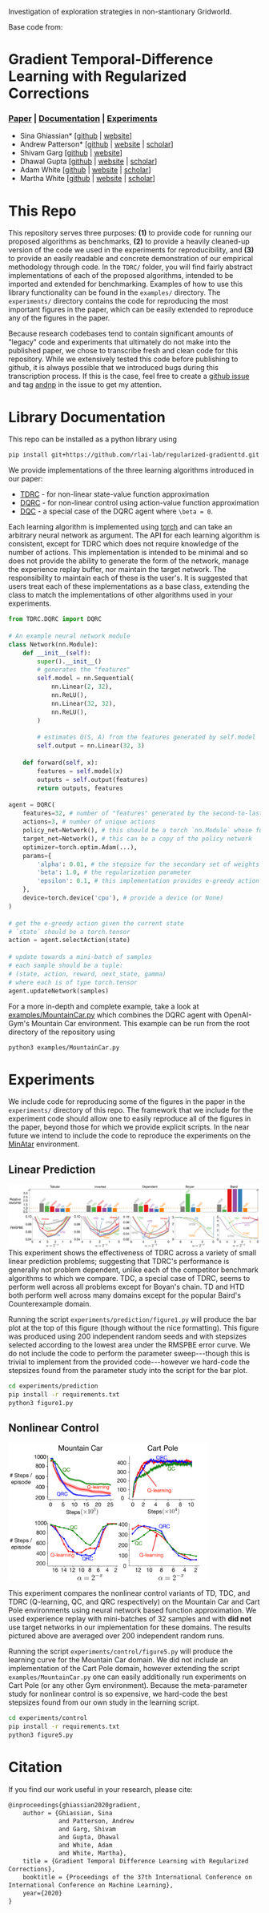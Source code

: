 Investigation of exploration strategies in non-stantionary Gridworld.

Base code from:

# Gradient Temporal-Difference Learning with Regularized Corrections

### [Paper](https://arxiv.org/abs/2007.00611) | [Documentation](#library-documentation) | [Experiments](#experiments)

- Sina Ghiassian* [[github](https://github.com/sinaghiassian) | [website](https://sinaghiassian.github.io/)]
- Andrew Patterson* [[github](https://github.com/andnp) | [website](https://andnp.github.io) | [scholar](https://scholar.google.ca/citations?user=jd2nCqYAAAAJ)]
- Shivam Garg [[github](https://github.com/svmgrg) | [website](https://svmgrg.github.io/)]
- Dhawal Gupta [[github](https://github.com/dhawgupta) | [website](https://dhawgupta.github.io/) | [scholar](https://scholar.google.ca/citations?user=n1Lsp_8AAAAJ)]
- Adam White [[github](https://github.com/amw8) | [website](https://sites.ualberta.ca/~amw8/) | [scholar](https://scholar.google.ca/citations?user=1GqGhcsAAAAJ)]
- Martha White [[github](https://github.com/marthawhite) | [website](https://webdocs.cs.ualberta.ca/~whitem/) | [scholar](https://scholar.google.ca/citations?user=t5zdD_IAAAAJ)]

# This Repo
This repository serves three purposes:
**(1)** to provide code for running our proposed algorithms as benchmarks,
**(2)** to provide a heavily cleaned-up version of the code we used in the experiments for reproducibility, and
**(3)** to provide an easily readable and concrete demonstration of our empirical methodology through code.
In the `TDRC/` folder, you will find fairly abstract implementations of each of the proposed algorithms, intended to be imported and extended for benchmarking.
Examples of how to use this library functionality can be found in the `examples/` directory.
The `experiments/` directory contains the code for reproducing the most important figures in the paper, which can be easily extended to reproduce any of the figures in the paper.

Because research codebases tend to contain significant amounts of "legacy" code and experiments that ultimately do not make into the published paper, we chose to transcribe fresh and clean code for this repository.
While we extensively tested this code before publishing to github, it is always possible that we introduced bugs during this transcription process.
If this is the case, feel free to create a [github issue](https://github.com/rlai-lab/Regularized-GradientTD/issues/new) and tag [andnp](https://github.com/andnp) in the issue to get my attention.

# Library Documentation
This repo can be installed as a python library using
```bash
pip install git+https://github.com/rlai-lab/regularized-gradienttd.git
```
We provide implementations of the three learning algorithms introduced in our paper:
 * [TDRC](TDRC/TDRC.py) - for non-linear state-value function approximation
 * [DQRC](TDRC/DQRC.py) - for non-linear control using action-value function approximation
 * [DQC](TDRC/DQC.py) - a special case of the DQRC agent where `\beta = 0`.

Each learning algorithm is implemented using [torch](https://pytorch.org/) and can take an arbitrary neural network as argument.
The API for each learning algorithm is consistent, except for TDRC which does not require knowledge of the number of actions.
This implementation is intended to be minimal and so does not provide the ability to generate the form of the network, manage the experience replay buffer, nor maintain the target network.
The responsibility to maintain each of these is the user's.
It is suggested that users treat each of these implementations as a base class, extending the class to match the implementations of other algorithms used in your experiments.

```python
from TDRC.DQRC import DQRC

# An example neural network module
class Network(nn.Module):
    def __init__(self):
        super().__init__()
        # generates the "features"
        self.model = nn.Sequential(
            nn.Linear(2, 32),
            nn.ReLU(),
            nn.Linear(32, 32),
            nn.ReLU(),
        )

        # estimates Q(S, A) from the features generated by self.model
        self.output = nn.Linear(32, 3)

    def forward(self, x):
        features = self.model(x)
        outputs = self.output(features)
        return outputs, features

agent = DQRC(
    features=32, # number of "features" generated by the second-to-last layer of the neural network
    actions=3, # number of unique actions
    policy_net=Network(), # this should be a torch `nn.Module` whose forward function returns the outputs and the features
    target_net=Network(), # this can be a copy of the policy network
    optimizer=torch.optim.Adam(...),
    params={
        'alpha': 0.01, # the stepsize for the secondary set of weights
        'beta': 1.0, # the regularization parameter
        'epsilon': 0.1, # this implementation provides e-greedy action selection, extend the class to override
    },
    device=torch.device('cpu'), # provide a device (or None)
)

# get the e-greedy action given the current state
# `state` should be a torch.tensor
action = agent.selectAction(state)

# update towards a mini-batch of samples
# each sample should be a tuple:
# (state, action, reward, next_state, gamma)
# where each is of type torch.tensor
agent.updateNetwork(samples)
```

For a more in-depth and complete example, take a look at [examples/MountainCar.py](examples/MountainCar.py) which combines the DQRC agent with OpenAI-Gym's Mountain Car environment.
This example can be run from the root directory of the repository using
```bash
python3 examples/MountainCar.py
```

# Experiments
We include code for reproducing some of the figures in the paper in the `experiments/` directory of this repo.
The framework that we include for the experiment code should allow one to easily reproduce all of the figures in the paper, beyond those for which we provide explicit scripts.
In the near future we intend to include the code to reproduce the experiments on the [MinAtar](https://github.com/kenjyoung/MinAtar) environment.


## Linear Prediction
![figure 1](figures/bar_plot.png)
This experiment shows the effectiveness of TDRC across a variety of small linear prediction problems; suggesting that TDRC's performance is generally not problem dependent, unlike each of the competitor benchmark algorithms to which we compare.
TDC, a special case of TDRC, seems to perform well across all problems except for Boyan's chain. TD and HTD both perform well across many domains except for the popular Baird's Counterexample domain.

Running the script `experiments/prediction/figure1.py` will produce the bar plot at the top of this figure (though without the nice formatting).
This figure was produced using 200 independent random seeds and with stepsizes selected according to the lowest area under the RMSPBE error curve.
We do not include the code to perform the parameter sweep---though this is trivial to implement from the provided code---however we hard-code the stepsizes found from the parameter study into the script for the bar plot.
```bash
cd experiments/prediction
pip install -r requirements.txt
python3 figure1.py
```

## Nonlinear Control
<img src="figures/nonlinear-mc-cp.png" width=400>

This experiment compares the nonlinear control variants of TD, TDC, and TDRC (Q-learning, QC, and QRC respectively) on the Mountain Car and Cart Pole environments using neural network based function approximation.
We used experience replay with mini-batches of 32 samples and with **did not** use target networks in our implementation for these domains.
The results pictured above are averaged over 200 independent random runs.

Running the script `experiments/control/figure5.py` will produce the learning curve for the Mountain Car domain.
We did not include an implementation of the Cart Pole domain, however extending the script `examples/MountainCar.py` one can easily additionally run experiments on Cart Pole (or any other Gym environment).
Because the meta-parameter study for nonlinear control is so expensive, we hard-code the best stepsizes found from our own study in the learning script.
```bash
cd experiments/control
pip install -r requirements.txt
python3 figure5.py
```

# Citation

If you find our work useful in your research, please cite:
```
@inproceedings{ghiassian2020gradient,
    author = {Ghiassian, Sina
              and Patterson, Andrew
              and Garg, Shivam
              and Gupta, Dhawal
              and White, Adam
              and White, Martha},
    title = {Gradient Temporal Difference Learning with Regularized Corrections},
    booktitle = {Proceedings of the 37th International Conference on International Conference on Machine Learning},
    year={2020}
}
```
